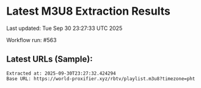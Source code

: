 # Latest M3U8 Extraction Results

Last updated: Tue Sep 30 23:27:33 UTC 2025

Workflow run: #563

## Latest URLs (Sample):
```
Extracted at: 2025-09-30T23:27:32.424294
Base URL: https://world-proxifier.xyz/rbtv/playlist.m3u8?timezone=pht

```
